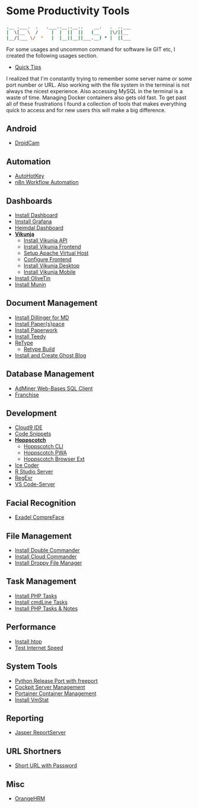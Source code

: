 # Some Productivity Tools

```sh
.__ .___.  .   .___..__..__..    __.   .  ..___
|  \[__ \  /     |  |  ||  ||   (__    |\/|[__ 
|__/[___ \/  *   |  |__||__||___.__) * |  |[___
```                                          

For some usages and uncommon command for software lie GIT etc, I created the following usages section.

- [Quick Tips](http://tips-docs.devserv.me)

I realized that I'm constantly trying to remember some server name or some port number or URL. Also working with the file system in the terminal is not always the nicest experience. Also accessing MySQL in the terminal is a waste of time. Managing Docker containers also gets old fast. To get past all of these frustrations I found a collection of tools that makes everything quick to access and for new users this will make a big difference.

## Android

- [DroidCam](droidcam.md)

## Automation

- [AutoHotKey](autoHotKey.md)
- [n8n Workflow Automation](n8n.md)

## Dashboards

- [Install Dashboard](dashboard.md)
- [Imstall Grafana](grafana/README.md)
- [Heimdal Dashboard](https://setup-docs.devserv.me/heimdal)
- **[Vikunja](vikunja/README.md)**  
  - [Install Vikunja API](vikunja/vikunjaApi.md)
  - [Install Vikunja Frontend](vikunja/vikunjaFrontend.md)
  - [Setup Apache Virtual Host](vikunjaVhost.md)
  - [Configure Frontend](vikunjaConfigureFrontend.md)
  - [Install Vikunja Desktop](vikunja/vikunjaDesktop.md)
  - [Install Vikunja Mobile](vikunja/vikunjaMoble.md)
- [Install OliveTin](oliveTin.md)
- [Install Munin](munin.md)

## Document Management

- [Install Dillinger for MD](https://setup-docs.devserv.me/dillinger)
- [Install Paper{s}pace](paperspace/README.md)
- [Install Paperwork](paperwork.md)
- [Install Teedy](teedy.md)
- [ReType](https://setup-docs.devserv.me/retype)
  - [Retype Build](retypeBuild.md)
- [Install and Create Ghost Blog](ghostblog.md)

## Database Management

- [AdMiner Web-Bases SQL Client](adminer.md)
- [Franchise](https://franchise.cloud/app)

## Development

- [Cloud9 IDE](https://setup-docs.devserv.me/cloud9)
- [Code Snippets](https://setup-docs.devserv.me/codesnippets)
- **[Hoppscotch](hoppscotch/README.md)**
  - [Hoppscotch CLI](hoppscotch/cli.md)
  - [Hoppscotch PWA](hoppscotch/pwa.md)
  - [Hoppscotch Browser Ext](hoppscotch/ext.md)
- [Ice Coder](iceCoder.md)
- [R Studio Server](rstudio.md)
- [RegExr](regexr.md)
- [VS Code-Server](https://setup-docs.devserv.me/codeserverdocker)

## Facial Recognition

- [Exadel CompreFace](exadelCompreFace.md)

## File Management

- [Install Double Commander](https://setup-docs.devserv.me/doublecommander)
- [Install Cloud Commander](https://setup-docs.devserv.me/cloudcommander)
- [Install Droppy File Manager](https://setup-docs.devserv.me/droppy)

## Task Management

- [Install PHP Tasks](phpTasks.md)
- [Install cmdLine Tasks](cmdLineTasks.md)
- [Install PHP Tasks & Notes](phpTasksNotes.md)

## Performance

- [Install htop](htop.md)
- [Test Internet Speed](speedTest.md)

## System Tools

- [Python Release Port with freeport](freeport.md)
- [Cockpit Server Management](https://setup-docs.devserv.me/cockpit)
- [Portainer Container Management](https://setup-docs.devserv.me/portainer)
- [Install VmStat](vmstat.md)

## Reporting

- [Jasper ReportServer](https://reports-docs.devserv.me/)

## URL Shortners

- [Short URL with Password](https://jstrieb.github.io/link-lock/create)

## Misc

- [OrangeHRM](orangeHrm.md)

